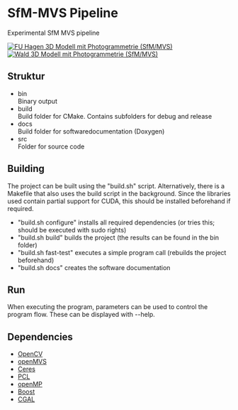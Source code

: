# SfM-MVS Pipeline

Experimental SfM MVS pipeline

[![FU Hagen 3D Modell mit Photogrammetrie (SfM/MVS)](https://img.youtube.com/vi/_74J3FLdIpA/0.jpg)](https://www.youtube.com/watch?v=_74J3FLdIpA)
[![Wald 3D Modell mit Photogrammetrie (SfM/MVS)](https://img.youtube.com/vi/tVZjjC4iHy8/0.jpg)](https://www.youtube.com/watch?v=tVZjjC4iHy8)

## Struktur

- bin  
  Binary output
- build  
  Build folder for CMake. Contains subfolders for debug and release
- docs  
  Build folder for softwaredocumentation (Doxygen)
- src  
  Folder for source code

  
## Building

The project can be built using the "build.sh" script.
Alternatively, there is a Makefile that also uses the build script in the background.
Since the libraries used contain partial support for CUDA, this should be installed beforehand if required.
- "build.sh configure" installs all required dependencies
   (or tries this; should be executed with sudo rights)
- "build.sh build" builds the project (the results can be found in the bin folder)
- "build.sh fast-test" executes a simple program call (rebuilds the project beforehand)
- "build.sh docs" creates the software documentation


## Run

When executing the program, parameters can be used to control the program flow.
These can be displayed with --help.

## Dependencies

- [OpenCV](https://opencv.org/)
- [openMVS](https://github.com/cdcseacave/openMVS)
- [Ceres](http://ceres-solver.org/)
- [PCL](https://pointclouds.org/)
- [openMP](https://www.openmp.org/)
- [Boost](https://www.boost.org/)
- [CGAL](https://www.cgal.org/)
